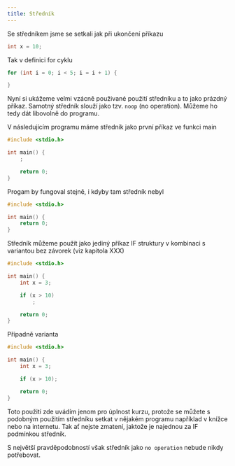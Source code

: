 ```yaml
---
title: Středník
---
```


Se středníkem jsme se setkali jak při ukončení příkazu

```c
int x = 10;
```

Tak v definici for cyklu

```c
for (int i = 0; i < 5; i = i + 1) {

}
```

Nyní si ukážeme velmi vzácně použivané použití středníku a to jako prázdný příkaz. Samotný středník slouží jako tzv. `noop` (no operation). Můžeme ho tedy dát libovolně do programu.

V následujícím programu máme středník jako první příkaz ve funkci main

```c
#include <stdio.h>

int main() {
    ;

    return 0;
}
```
Progam by fungoval stejně, i kdyby tam středník nebyl

```c
#include <stdio.h>

int main() {
    return 0;
}
```

Středník můžeme použít jako jediný příkaz IF struktury v kombinaci s variantou bez závorek (viz kapitola XXX)

```c
#include <stdio.h>

int main() {
    int x = 3;

    if (x > 10)
        ;

    return 0;
}
```

Případně varianta

```c
#include <stdio.h>

int main() {
    int x = 3;

    if (x > 10);

    return 0;
}
```

Toto použití zde uvádím jenom pro úplnost kurzu, protože se můžete s podobným použitím středníku setkat v nějakém programu například v knížce nebo na internetu. Tak ať nejste zmatení, jaktože je najednou za IF podmínkou středník.

S největší pravděpodobností však středník jako `no operation` nebude nikdy potřebovat.
